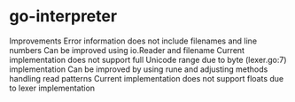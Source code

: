 # go-interpreter

Improvements
Error information does not include filenames and line numbers
Can be improved using io.Reader and filename
Current implementation does not support full Unicode range due to byte (lexer.go:7) implementation
Can be improved by using rune and adjusting methods handling read patterns
Current implementation does not support floats due to lexer  implementation